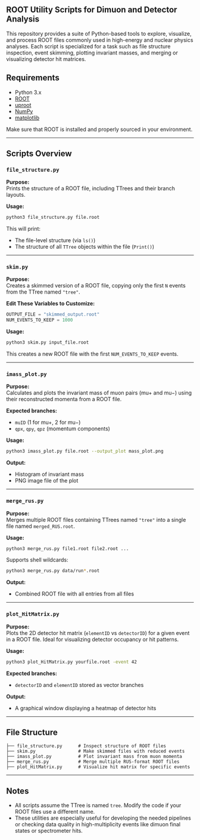 

## ROOT Utility Scripts for Dimuon and Detector Analysis

This repository provides a suite of Python-based tools to explore, visualize, and process ROOT files commonly used in high-energy and nuclear physics
analyses. Each script is specialized for a task such as file structure inspection, event skimming, plotting invariant masses, and merging or visualizing
detector hit matrices.

## Requirements

- Python 3.x
- [ROOT](https://root.cern/)
- [uproot](https://github.com/scikit-hep/uproot)
- [NumPy](https://numpy.org/)
- [matplotlib](https://matplotlib.org/)

Make sure that ROOT is installed and properly sourced in your environment.

---

## Scripts Overview

### `file_structure.py`

**Purpose:**  
Prints the structure of a ROOT file, including TTrees and their branch layouts.

**Usage:**  
```bash
python3 file_structure.py file.root
```

This will print:
- The file-level structure (via `ls()`)
- The structure of all `TTree` objects within the file (`Print()`)

---

### `skim.py`

**Purpose:**  
Creates a skimmed version of a ROOT file, copying only the first `N` events from the TTree named `"tree"`.

**Edit These Variables to Customize:**
```python
OUTPUT_FILE = "skimmed_output.root"
NUM_EVENTS_TO_KEEP = 1000
```

**Usage:**  
```bash
python3 skim.py input_file.root
```

This creates a new ROOT file with the first `NUM_EVENTS_TO_KEEP` events.

---

### `imass_plot.py`

**Purpose:**  
Calculates and plots the invariant mass of muon pairs (mu+ and mu−) using their reconstructed momenta from a ROOT file.

**Expected branches:**
- `muID` (1 for mu+, 2 for mu−)
- `qpx`, `qpy`, `qpz` (momentum components)

**Usage:**  
```bash
python3 imass_plot.py file.root --output_plot mass_plot.png
```

**Output:**  
- Histogram of invariant mass
- PNG image file of the plot

---

### `merge_rus.py`

**Purpose:**  
Merges multiple ROOT files containing TTrees named `"tree"` into a single file named `merged_RUS.root`.

**Usage:**  
```bash
python3 merge_rus.py file1.root file2.root ...
```

Supports shell wildcards:
```bash
python3 merge_rus.py data/run*.root
```

**Output:**  
- Combined ROOT file with all entries from all files

---

### `plot_HitMatrix.py`

**Purpose:**  
Plots the 2D detector hit matrix (`elementID` vs `detectorID`) for a given event in a ROOT file. Ideal for visualizing detector occupancy or hit patterns.

**Usage:**  
```bash
python3 plot_HitMatrix.py yourfile.root -event 42
```

**Expected branches:**
- `detectorID` and `elementID` stored as vector branches

**Output:**  
- A graphical window displaying a heatmap of detector hits

---

## File Structure

```
├── file_structure.py      # Inspect structure of ROOT files
├── skim.py                # Make skimmed files with reduced events
├── imass_plot.py          # Plot invariant mass from muon momenta
├── merge_rus.py           # Merge multiple RUS-format ROOT files
├── plot_HitMatrix.py      # Visualize hit matrix for specific events
```

---

## Notes

- All scripts assume the TTree is named `tree`. Modify the code if your ROOT files use a different name.
- These utilities are especially useful for developing the needed pipelines or checking data quality in high-multiplicity events like dimuon final states or spectrometer hits.
